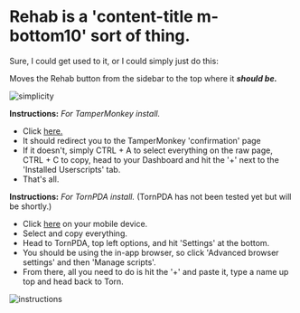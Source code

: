# Rehab is a 'content-title m-bottom10' sort of thing.

Sure, I could get used to it, or I could simply just do this:

Moves the Rehab button from the sidebar to the top where it ***should be.***

![simplicity](https://user-images.githubusercontent.com/98242496/184395374-ebb928f1-ac0a-4e7d-9450-45bab5e8c664.png)

**Instructions:**
 *For TamperMonkey install.*
- Click [here.](https://github.com/cts0x1/rehab/raw/main/I%20Still%20Hate%20The%20New%20Rehab%20Button.user.js)
- It should redirect you to the TamperMonkey 'confirmation' page
 - If it doesn't, simply CTRL + A to select everything on the raw page, CTRL + C to copy, head to your Dashboard and hit the '+' next to the 'Installed Userscripts' tab.
- That's all.

**Instructions:**
 *For TornPDA install.* (TornPDA has not been tested yet but will be shortly.)
- Click [here](https://github.com/cts0x1/rehab/raw/main/I%20Still%20Hate%20The%20New%20Rehab%20Button.user.js) on your mobile device.
- Select and copy everything.
- Head to TornPDA, top left options, and hit 'Settings' at the bottom.
- You should be using the in-app browser, so click 'Advanced browser settings' and then 'Manage scripts'.
- From there, all you need to do is hit the '+' and paste it, type a name up top and head back to Torn.

![instructions](https://user-images.githubusercontent.com/98242496/184403407-dcd8135c-1ca2-4c09-a2b2-b8f2163851a0.png)
